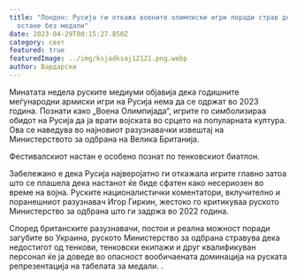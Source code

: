 ```yaml
---
title: "Лондон: Русија ги откажа воените олимписки игри поради страв дека ќе
  остане без медали"
date: 2023-04-29T00:15:27.850Z
category: свет
featured: true
featuredImage: ../img/ksjadksaj12121.png.webp
author: Вардарски
---
```


Минатата недела руските медиуми објавија дека годишните меѓународни армиски игри на Русија нема да се одржат во 2023 година. Познати како „Воена Олимпијада“, игрите го симболизираа обидот на Русија да ја врати војската во срцето на популарната култура. Ова се наведува во најновиот разузнавачки извештај на Министерството за одбрана на Велика Британија.

Фестивалскиот настан е особено познат по тенковскиот биатлон.

Забележано е дека Русија најверојатно ги откажала игрите главно затоа што се плашела дека настанот ќе биде сфатен како несериозен во време на војна. Руските националистички коментатори, вклучително и поранешниот разузнавач Игор Гиркин, жестоко го критикуваа руското Министерство за одбрана што ги задржа во 2022 година.

Според британските разузнавачи, постои и реална можност поради загубите во Украина, руското Министерство за одбрана стравува дека недостигот од тенкови, тенковски екипажи и друг квалификуван персонал ќе ја доведе во опасност вообичаената доминација на руската репрезентација на табелата за медали. .
